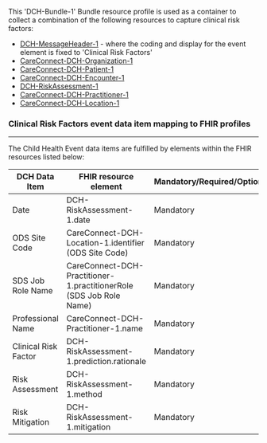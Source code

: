 This 'DCH-Bundle-1' Bundle resource profile is used as a container to collect a combination of the following resources to capture clinical risk factors:

- [DCH-MessageHeader-1] - where the coding and display for the event element is fixed to 'Clinical Risk Factors'
- [CareConnect-DCH-Organization-1]
- [CareConnect-DCH-Patient-1]
- [CareConnect-DCH-Encounter-1]
- [DCH-RiskAssessment-1]
- [CareConnect-DCH-Practitioner-1]
- [CareConnect-DCH-Location-1]
                                                                                                   
### Clinical Risk Factors event data item mapping to FHIR profiles ###
----------
The Child Health Event data items are fulfilled by elements within the FHIR resources listed below:

| DCH Data Item          | FHIR resource element                                                 | Mandatory/Required/Optional |
|------------------------|-----------------------------------------------------------------------|-----------------------------|
| Date                   | DCH-RiskAssessment-1.date                                             | Mandatory                   |
| ODS Site   Code        | CareConnect-DCH-Location-1.identifier (ODS Site Code)                 | Mandatory                   |
| SDS Job   Role Name    | CareConnect-DCH-Practitioner-1.practitionerRole (SDS Job Role   Name) | Mandatory                   |
| Professional   Name    | CareConnect-DCH-Practitioner-1.name                                   | Mandatory                   |
| Clinical   Risk Factor | DCH-RiskAssessment-1.prediction.rationale                             | Mandatory                   |
| Risk   Assessment      | DCH-RiskAssessment-1.method                                           | Mandatory                   |
| Risk   Mitigation      | DCH-RiskAssessment-1.mitigation                                       | Mandatory                   |

[DCH-MessageHeader-1]:dch-messageheader-1.html
[CareConnect-DCH-Organization-1]:careconnect-dch-organization-1.html
[CareConnect-DCH-Patient-1]:careconnect-dch-patient-1.html
[CareConnect-DCH-Encounter-1]:careconnect-dch-encounter-1.html
[CareConnect-DCH-Practitioner-1]:careconnect-dch-practitioner-1.html
[CareConnect-DCH-Location-1]:careconnect-dch-location-1.html
[DCH-RiskAssessment-1]:dch-riskassessment-1.html

